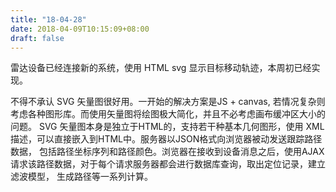 ```yaml
---
title: "18-04-28"
date: 2018-04-09T10:15:09+08:00
draft: false
---
```


雷达设备已经连接新的系统，使用 HTML svg 显示目标移动轨迹，本周初已经实现。

不得不承认 SVG 矢量图很好用。一开始的解决方案是JS + canvas, 若情况复杂则考虑各种图形库。而使用矢量图将绘图极大简化，并且不必考虑画布缓冲区大小的问题。
SVG 矢量图本身是独立于HTML的，支持若干种基本几何图形，使用 XML 描述，可以直接嵌入到HTML中。服务器以JSON格式向浏览器被动发送跟踪路径数据，
包括路径坐标序列和路径颜色。浏览器在接收到设备消息之后，使用AJAX请求该路径数据，对于每个请求服务器都会进行数据库查询，取出定位记录，建立滤波模型，
生成路径等一系列计算。
